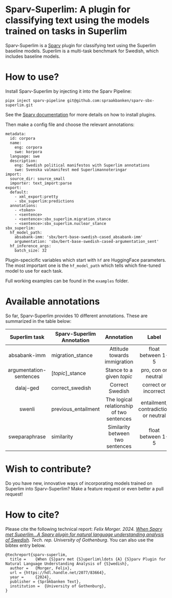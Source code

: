 # Sparv-Superlim: A plugin for classifying text using the models trained on tasks in Superlim

Sparv-Superlim is a [Sparv](https://github.com/spraakbanken/sparv-pipeline) plugin for classifying text using the Superlim baseline models. Superlim is a multi-task benchmark for Swedish, which includes baseline models.

# How to use?

Install Sparv-Superlim by injecting it into the Sparv Pipeline: 

```
pipx inject sparv-pipeline git@github.com:spraakbanken/sparv-sbx-superlim.git
```

See the [Sparv documentation](https://spraakbanken.gu.se/sparv/#/user-manual/installation-and-setup?id=plugins) for more details on how to install plugins.

Then make a config file and choose the relevant annotations:

```
metadata:
  id: corpora
  name:
    eng: corpora
    swe: korpora
  language: swe
  description:
    eng: Swedish political manifestos with Superlim annotations
    swe: Svenska valmanifest med Superlimannoteringar
import:
  source_dir: source_small
  importer: text_import:parse
export:
  default:
    - xml_export:pretty
    - sbx_superlim:predictions
  annotations:
    - <token>
    - <sentence>
    - <sentence>:sbx_superlim.migration_stance
    - <sentence>:sbx_superlim.nuclear_stance
sbx_superlim:
  hf_model_path:
    absabank-imm: 'sbx/bert-base-swedish-cased_absabank-imm'
    argumentation: 'sbx/bert-base-swedish-cased-argumentation_sent'
  hf_inference_args:
    batch_size: 32
```

Plugin-specicific variables which start with ```hf``` are HuggingFace parameters. The most important one is the ```hf_model_path``` which tells which fine-tuned model to use for each task.

Full working examples can be found in the ```examples``` folder.

# Available annotations

So far, Sparv-Superlim provides 10 different annotations. These are summarized in the table below:


|       Superlim task      | Sparv-Superlim Annotation |                  Annotation                 |                  Label                 |     Segment    |
|:------------------------:|---------------------------|:-------------------------------------------:|:--------------------------------------:|:--------------:|
| absabank-imm             | migration_stance          | Attitude towards  immigration               | float  between 1-5                     | sentence       |
| argumentation- sentences | [*topic*]_stance          | Stance to a  given *topic*                | pro, con or  neutral                   | sentence       |
| dalaj-ged                | correct_swedish           | Correct Swedish                             | correct or  incorrect                  | sentence       |
| swenli                   | previous_entailment       | The logical  relationship  of two sentences | entailment,  contradiction  or neutral | sentence pair  |
| sweparaphrase            | similarity                | Similarity  between  two sentences          | float  between 1-5                     | sentence  pair |


# Wish to contribute?

Do you have new, innovative ways of incorporating models trained on Superlim into Sparv-Superlim? Make a feature request or even better a pull request!

# How to cite?

Please cite the following technical report: *Felix Morger. 2024. [When Sparv met Superlim…A Sparv plugin for natural
language understanding analysis of Swedish](https://hdl.handle.net/2077/83664). Tech. rep. University of Gothenburg*. You can also use the bibtex entry below.


```
@techreport{sparv-superlim,
  title =	 {When {S}parv met {S}uperlim\ldots {A} {S}parv Plugin for Natural Language Understanding Analysis of {S}wedish},
  author =	 {Morger, Felix},
  url = {https://hdl.handle.net/2077/83664},
  year =	 {2024},
  publisher = {Språkbanken Text},
  institution =	 {University of Gothenburg},
}
```
